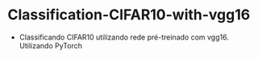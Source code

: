 # Classification-CIFAR10-with-vgg16
- Classificando CIFAR10 utilizando rede pré-treinado com vgg16. Utilizando PyTorch
